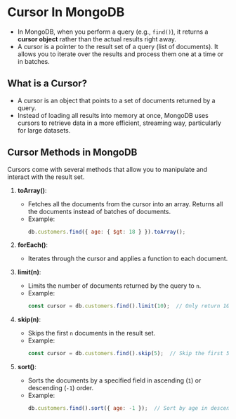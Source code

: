 # Cursor In MongoDB

- In MongoDB, when you perform a query (e.g., `find()`), it returns a **cursor object** rather than the actual results right away. 
- A cursor is a pointer to the result set of a query (list of documents). It allows you to iterate over the results and process them one at a time or in batches.

## What is a Cursor?

- A cursor is an object that points to a set of documents returned by a query. 
- Instead of loading all results into memory at once, MongoDB uses cursors to retrieve data in a more efficient, streaming way, particularly for large datasets.

## Cursor Methods in MongoDB

Cursors come with several methods that allow you to manipulate and interact with the result set.

1. **toArray()**:
   - Fetches all the documents from the cursor into an array. Returns all the documents instead of batches of documents.
   - Example:
     ```javascript
     db.customers.find({ age: { $gt: 18 } }).toArray();
     ```

2. **forEach()**:
   - Iterates through the cursor and applies a function to each document.

3. **limit(n)**:
   - Limits the number of documents returned by the query to `n`.
   - Example:
     ```javascript
     const cursor = db.customers.find().limit(10);  // Only return 10 documents
     ```

4. **skip(n)**:
   - Skips the first `n` documents in the result set.
   - Example:
     ```javascript
     const cursor = db.customers.find().skip(5);  // Skip the first 5 documents
     ```

5. **sort()**:
   - Sorts the documents by a specified field in ascending (`1`) or descending (`-1`) order.
   - Example:
     ```javascript
     db.customers.find().sort({ age: -1 });  // Sort by age in descending order
     ```
